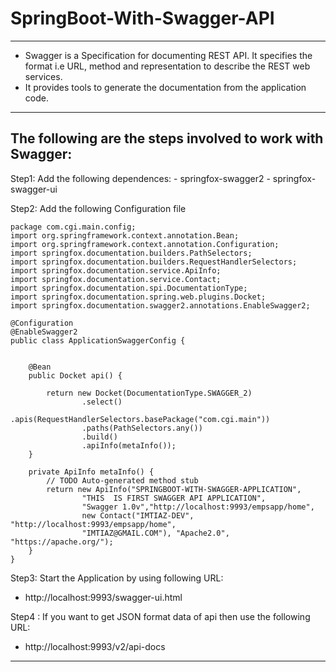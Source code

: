 # SpringBoot-With-Swagger-API
---------------------------------------------------
- Swagger is a Specification for documenting REST API. It specifies the format i.e URL, method and representation to describe the REST web services.
- It provides tools to generate the documentation from the application code.
---------------------------------------------------------------
## The following are the steps involved to work with Swagger:
Step1: Add the following dependences:
    - springfox-swagger2
    - springfox-swagger-ui
    
Step2: Add the  following Configuration file
```
package com.cgi.main.config;
import org.springframework.context.annotation.Bean;
import org.springframework.context.annotation.Configuration;
import springfox.documentation.builders.PathSelectors;
import springfox.documentation.builders.RequestHandlerSelectors;
import springfox.documentation.service.ApiInfo;
import springfox.documentation.service.Contact;
import springfox.documentation.spi.DocumentationType;
import springfox.documentation.spring.web.plugins.Docket;
import springfox.documentation.swagger2.annotations.EnableSwagger2;

@Configuration
@EnableSwagger2
public class ApplicationSwaggerConfig {

	
	@Bean
	public Docket api() {
	
		return new Docket(DocumentationType.SWAGGER_2)
				.select()
				.apis(RequestHandlerSelectors.basePackage("com.cgi.main"))
				.paths(PathSelectors.any())
				.build()
				.apiInfo(metaInfo());
	}

	private ApiInfo metaInfo() {
		// TODO Auto-generated method stub
		return new ApiInfo("SPRINGBOOT-WITH-SWAGGER-APPLICATION",
				"THIS  IS FIRST SWAGGER API APPLICATION",
				"Swagger 1.0v","http://localhost:9993/empsapp/home",
				new Contact("IMTIAZ-DEV", "http://localhost:9993/empsapp/home",
				"IMTIAZ@GMAIL.COM"), "Apache2.0", "https://apache.org/");
	}
}

```

Step3: Start the  Application by using following URL:

 - http://localhost:9993/swagger-ui.html

Step4 : If you want to get JSON format data of api then use the following URL:
 - http://localhost:9993/v2/api-docs
---------------------------------------------------------------------------------------------------------------


